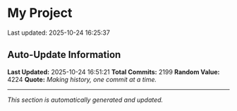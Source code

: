 # My Project


Last updated: 2025-10-24 16:25:37






























































































































































































































































































































































































































































































































































































































































































































































































































































































































































































































































































































































































































































































































































































































































































































































































































































































































































































































































































































































































































































































































































































































































































































































































































































































































































































































































































## Auto-Update Information

**Last Updated:** 2025-10-24 16:51:21
**Total Commits:** 2199
**Random Value:** 4224
**Quote:** _Making history, one commit at a time._

---
_This section is automatically generated and updated._